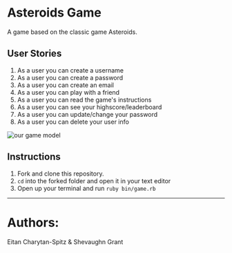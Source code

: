 # Asteroids Game

A game based on the classic game Asteroids.

## User Stories

1. As a user you can create a username
2. As a user you can create a password
3. As a user you can create an email
4. As a user you can play with a friend
5. As a user you can read the game's instructions
6. As a user you can see your highscore/leaderboard
7. As a user you can update/change your password
8. As a user you can delete your user info

![our game model](https://i.imgur.com/0E58aZv.png)


## Instructions

1. Fork and clone this repository.
2. `cd` into the forked folder and open it in your text editor
3. Open up your terminal and run `ruby bin/game.rb`

---
# Authors:

Eitan Charytan-Spitz & Shevaughn Grant
